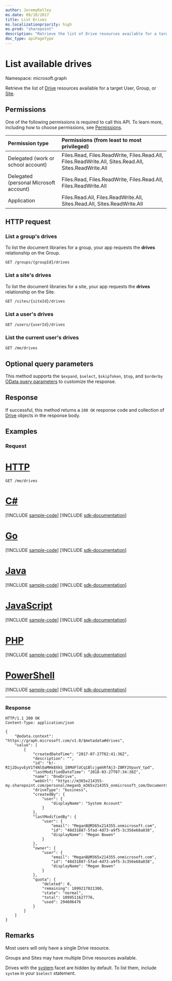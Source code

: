 ```yaml
---
author: JeremyKelley
ms.date: 09/10/2017
title: List Drives
ms.localizationpriority: high
ms.prod: "sharepoint"
description: "Retrieve the list of Drive resources available for a target User, Group, or Site."
doc_type: apiPageType
---
```

# List available drives

Namespace: microsoft.graph

Retrieve the list of [Drive](../resources/drive.md) resources available for a target User, Group, or [Site](../resources/site.md).

## Permissions

One of the following permissions is required to call this API. To learn more, including how to choose permissions, see [Permissions](/graph/permissions-reference).

|Permission type      | Permissions (from least to most privileged)              |
|:--------------------|:---------------------------------------------------------|
|Delegated (work or school account) | Files.Read, Files.ReadWrite, Files.Read.All, Files.ReadWrite.All, Sites.Read.All, Sites.ReadWrite.All    |
|Delegated (personal Microsoft account) | Files.Read, Files.ReadWrite, Files.Read.All, Files.ReadWrite.All    |
|Application | Files.Read.All, Files.ReadWrite.All, Sites.Read.All, Sites.ReadWrite.All |

## HTTP request

### List a group's drives
To list the document libraries for a group, your app requests the **drives** relationship on the Group.


<!-- {"blockType": "ignored" } -->

```http
GET /groups/{groupId}/drives
```

### List a site's drives

To list the document libraries for a site, your app requests the **drives** relationship on the Site.

<!-- {"blockType": "ignored" } -->

```http
GET /sites/{siteId}/drives
```

### List a user's drives

<!-- {"blockType": "ignored" } -->

```http
GET /users/{userId}/drives
```

### List the current user's drives

<!-- {"blockType": "ignored" } -->

```http
GET /me/drives
```

## Optional query parameters

This method supports the `$expand`, `$select`, `$skipToken`, `$top`, and `$orderby` [OData query parameters](/graph/query-parameters) to customize the response.


## Response

If successful, this method returns a `200 OK` response code and collection of [Drive](../resources/drive.md) objects in the response body.

## Examples

### Request

# [HTTP](#tab/http)
<!-- {"blockType": "request", "name": "enum-drives" } -->

```msgraph-interactive
GET /me/drives
```

# [C#](#tab/csharp)
[!INCLUDE [sample-code](../includes/snippets/csharp/enum-drives-csharp-snippets.md)]
[!INCLUDE [sdk-documentation](../includes/snippets/snippets-sdk-documentation-link.md)]

# [Go](#tab/go)
[!INCLUDE [sample-code](../includes/snippets/go/enum-drives-go-snippets.md)]
[!INCLUDE [sdk-documentation](../includes/snippets/snippets-sdk-documentation-link.md)]

# [Java](#tab/java)
[!INCLUDE [sample-code](../includes/snippets/java/enum-drives-java-snippets.md)]
[!INCLUDE [sdk-documentation](../includes/snippets/snippets-sdk-documentation-link.md)]

# [JavaScript](#tab/javascript)
[!INCLUDE [sample-code](../includes/snippets/javascript/enum-drives-javascript-snippets.md)]
[!INCLUDE [sdk-documentation](../includes/snippets/snippets-sdk-documentation-link.md)]

# [PHP](#tab/php)
[!INCLUDE [sample-code](../includes/snippets/php/enum-drives-php-snippets.md)]
[!INCLUDE [sdk-documentation](../includes/snippets/snippets-sdk-documentation-link.md)]

# [PowerShell](#tab/powershell)
[!INCLUDE [sample-code](../includes/snippets/powershell/enum-drives-powershell-snippets.md)]
[!INCLUDE [sdk-documentation](../includes/snippets/snippets-sdk-documentation-link.md)]

---

### Response
<!-- { "blockType": "response", 
       "@odata.type": "Collection(microsoft.graph.drive)",
       "truncated": true } -->

```http
HTTP/1.1 200 OK
Content-Type: application/json

{
    "@odata.context": "https://graph.microsoft.com/v1.0/$metadata#drives",
    "value": [
        {
            "createdDateTime": "2017-07-27T02:41:36Z",
            "description": "",
            "id": "b!-RIj2DuyvEyV1T4NlOaMHk8XkS_I8MdFlUCq1BlcjgmhRfAj3-Z8RY2VpuvV_tpd",
            "lastModifiedDateTime": "2018-03-27T07:34:38Z",
            "name": "OneDrive",
            "webUrl": "https://m365x214355-my.sharepoint.com/personal/meganb_m365x214355_onmicrosoft_com/Documents",
            "driveType": "business",
            "createdBy": {
                "user": {
                    "displayName": "System Account"
                }
            },
            "lastModifiedBy": {
                "user": {
                    "email": "MeganB@M365x214355.onmicrosoft.com",
                    "id": "48d31887-5fad-4d73-a9f5-3c356e68a038",
                    "displayName": "Megan Bowen"
                }
            },
            "owner": {
                "user": {
                    "email": "MeganB@M365x214355.onmicrosoft.com",
                    "id": "48d31887-5fad-4d73-a9f5-3c356e68a038",
                    "displayName": "Megan Bowen"
                }
            },
            "quota": {
                "deleted": 0,
                "remaining": 1099217021300,
                "state": "normal",
                "total": 1099511627776,
                "used": 294606476
            }
        }
    ]
}
```

## Remarks

Most users will only have a single Drive resource.

Groups and Sites may have multiple Drive resources available.

Drives with the [system][] facet are hidden by default.
To list them, include `system` in your `$select` statement.

[system]: ../resources/systemfacet.md

<!-- {
  "type": "#page.annotation",
  "description": "List the available drives for a user, group, or site.",
  "keywords": "drive,onedrive.drive,list drives",
  "section": "documentation",
  "tocPath": "Drives/List drives",
  "suppressions": [
  ]
} -->

